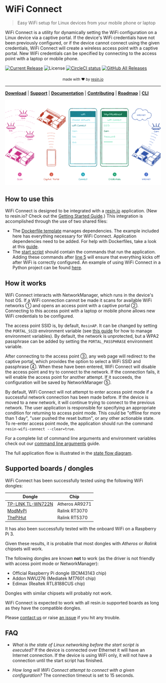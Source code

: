 WiFi Connect
============

> Easy WiFi setup for Linux devices from your mobile phone or laptop

WiFi Connect is a utility for dynamically setting the WiFi configuration on a Linux device via a captive portal. If the device's WiFi credentials have not been previously configured, or if the device cannot connect using the given credentials, WiFi Connect will create a wireless access point with a captive portal. New WiFi credentials can be specified by connecting to the access point with a laptop or mobile phone.

[![Current Release](https://img.shields.io/github/release/resin-io/resin-wifi-connect.svg?style=flat-square)](https://github.com/resin-io/resin-wifi-connect/releases/latest)
![License](https://img.shields.io/github/license/resin-io/resin-wifi-connect.svg?style=flat-square)
[![CircleCI status](https://img.shields.io/circleci/project/github/resin-io/resin-wifi-connect.svg?style=flat-square)](https://circleci.com/gh/resin-io/resin-wifi-connect)
[![GitHub All Releases](https://img.shields.io/github/downloads/resin-io/resin-wifi-connect/total.svg?style=flat-square)](https://github.com/resin-io/resin-wifi-connect/releases/latest)

<div align="center">
  <sub>made with ❤︎ by <a href="https://resin.io">resin.io</a></sub>
</div>

***

[**Download**][WIFI-CONNECT] | [**Support**][SUPPORT] | [**Documentation**][USER-DOCUMENTATION] | [**Contributing**][CONTRIBUTING] | [**Roadmap**][MILESTONES] | [**CLI**][CLI]

[WIFI-CONNECT]: https://github.com/resin-io/resin-wifi-connect
[SUPPORT]: https://github.com/resin-io/resin-wifi-connect
[USER-DOCUMENTATION]: https://github.com/resin-io/resin-wifi-connect
[CONTRIBUTING]: https://github.com/resin-io/resin-wifi-connect
[MILESTONES]: https://github.com/resin-io/resin-wifi-connect/milestones
[CLI]: https://github.com/resin-io/resin-wifi-connect

![How it works](./docs/images/how-it-works.png?raw=true)

## How to use this
WiFi Connect is designed to be integrated with a [resin.io](http://resin.io) application. (New to resin.io? Check out the [Getting Started Guide](http://docs.resin.io/#/pages/installing/gettingStarted.md).) This integration is accomplished through the use of two shared files:
- The [Dockerfile template](./Dockerfile.template) manages dependencies. The example included here has everything necessary for WiFi Connect. Application dependencies need to be added. For help with Dockerfiles, take a look at this [guide](https://docs.resin.io/deployment/dockerfile/).
- The [start script](./start) should contain the commands that run the application. Adding these commands after [line 5](./start#L5) will ensure that everything kicks off after WiFi is correctly configured. 
An example of using WiFi Connect in a Python project can be found [here](https://github.com/resin-io-projects/resin-wifi-connect-example).

## How it works
WiFi Connect interacts with NetworkManager, which runs in the device's host OS. If a WiFi connection cannot be made it scans for available WiFi networks ➀ and opens an access point with a captive portal ➁. Connecting to this access point with a laptop or mobile phone allows new WiFi credentials to be configured.

The access point SSID is, by default, `ResinAP`. It can be changed by setting the `PORTAL_SSID` environment variable (see [this guide](https://docs.resin.io/management/env-vars/) for how to manage environment variables). By default, the network is unprotected, but a WPA2 passphrase can be added by setting the `PORTAL_PASSPHRASE` environment variable.

After connecting to the access point ➂, any web page will redirect to the captive portal, which provides the option to select a WiFi SSID and passphrase ➃. When these have been entered, WiFi Connect will disable the access point and try to connect to the network. If the connection fails, it will enable the access point for another attempt. If it succeeds, the configuration will be saved by NetworkManager ➄.

By default, WiFi Connect will not attempt to enter access point mode if a successful network connection has been made before. If the device is moved to a new network, it will continue trying to connect to the previous network. The user application is responsible for specifying an appropriate condition for returning to access point mode. This could be "offline for more than 1 day", "user pushed the reset button", or any other actionable state. To re-enter access point mode, the application should run the command `resin-wifi-connect --clear=true`.

For a complete list of command line arguments and environment variables check out our [command line arguments](./docs/command-line-arguments.md) guide.

The full application flow is illustrated in the [state flow diagram](./docs/state-flow-diagram.md).


## Supported boards / dongles
WiFi Connect has been successfully tested using the following WiFi dongles:

Dongle                                     | Chip
-------------------------------------------|-------------------
[TP-LINK TL-WN722N](http://bit.ly/1P1MdAG) | Atheros AR9271
[ModMyPi](http://bit.ly/1gY3IHF)           | Ralink RT3070
[ThePiHut](http://bit.ly/1LfkCgZ)          | Ralink RT5370

It has also been successfully tested with the onboard WiFi on a Raspberry Pi 3.

Given these results, it is probable that most dongles with *Atheros* or *Ralink* chipsets will work.

The following dongles are known **not** to work (as the driver is not friendly with access point mode or NetworkManager):

* Official Raspberry Pi dongle (BCM43143 chip)
* Addon NWU276 (Mediatek MT7601 chip)
* Edimax (Realtek RTL8188CUS chip)

Dongles with similar chipsets will probably not work.

WiFi Connect is expected to work with all resin.io supported boards as long as they have the compatible dongles.

Please [contact us](https://resin.io/community/) or raise [an issue](https://github.com/resin-io/resin-wifi-connect/issues) if you hit any trouble.

## FAQ
* *What is the state of Linux networking before the start script is executed?*
If the device is connected over Ethernet it will have an Internet connection. If the device is using WiFi only, it will not have a connection until the start script has finished.

* *How long will WiFi Connect attempt to connect with a given configuration?*
The connection timeout is set to 15 seconds.
